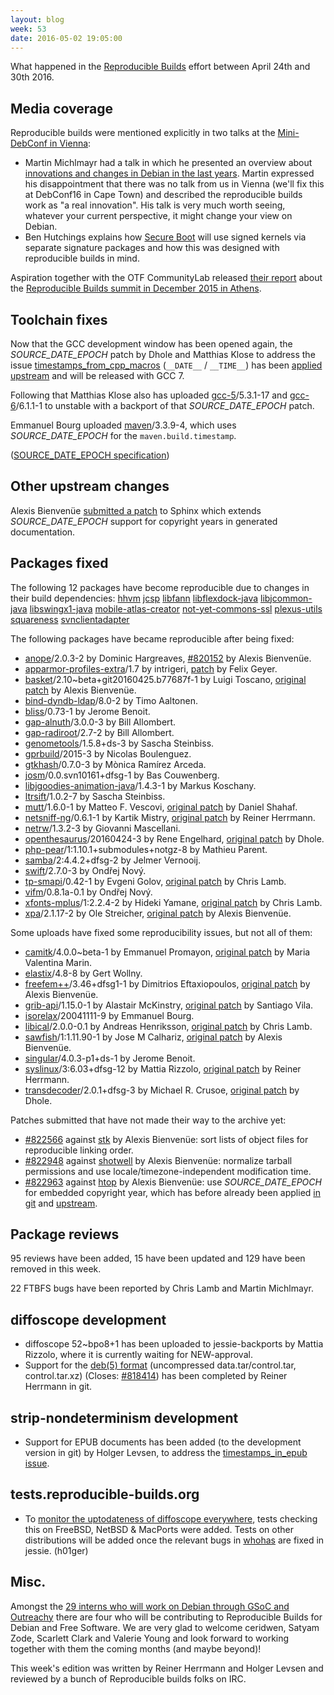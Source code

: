 ```yaml
---
layout: blog
week: 53
date: 2016-05-02 19:05:00
---
```


What happened in the [Reproducible
Builds](https://wiki.debian.org/ReproducibleBuilds) effort between April 24th and 30th 2016.

Media coverage
--------------

Reproducible builds were mentioned explicitly in two talks at the [Mini-DebConf in Vienna](http://debienna.at/minidebconf_vie2016/):

 * Martin Michlmayr had a talk in which he presented an overview about [innovations and changes in Debian in the last years](http://meetings-archive.debian.net/pub/debian-meetings/2016/mini-debconf-vienna/webm/Innovations_in_the_Debian_project.webm). Martin expressed his disappointment that there was no talk from us in Vienna (we'll fix this at DebConf16 in Cape Town) and described the reproducible builds work as "a real innovation". His talk is very much worth seeing, whatever your current perspective, it might change your view on Debian.
 * Ben Hutchings explains how [Secure Boot](http://meetings-archive.debian.net/pub/debian-meetings/2016/mini-debconf-vienna/webm/Secure_Boot_vs_the_Debian_linux_package.webm) will use signed kernels via separate signature packages and how this was designed with reproducible builds in mind.

Aspiration together with the OTF CommunityLab released [their report](https://reproducible-builds.org/files/AspirationOTFCommunityLabReproducibleBuildsSummitReport.pdf) about the [Reproducible Builds summit in December 2015 in Athens](https://reproducible-builds.org/events/athens2015/).

Toolchain fixes
---------------

Now that the GCC development window has been opened again, the *SOURCE_DATE_EPOCH* patch by Dhole and Matthias Klose to address the issue <a href="https://tests.reproducible-builds.org/issues/unstable/timestamps_from_cpp_macros_issue.html">timestamps_from_cpp_macros</a> (`__DATE__` / `__TIME__`) has been [applied upstream](https://gcc.gnu.org/git/?p=gcc.git;a=commitdiff;h=e3e8c48c4a494d9da741c1c8ea6c4c0b7c4ff934) and will be released with GCC 7.

Following that Matthias Klose also has uploaded <a href="https://tracker.debian.org/pkg/gcc-5">gcc-5</a>/5.3.1-17 and <a href="https://tracker.debian.org/pkg/gcc-6">gcc-6</a>/6.1.1-1 to unstable with a backport of that *SOURCE_DATE_EPOCH* patch.

Emmanuel Bourg uploaded <a href="https://tracker.debian.org/pkg/maven">maven</a>/3.3.9-4, which uses *SOURCE_DATE_EPOCH* for the `maven.build.timestamp`.

([SOURCE_DATE_EPOCH specification](https://reproducible-builds.org/specs/source-date-epoch/))

Other upstream changes
----------------------

Alexis Bienvenüe [submitted a patch](https://github.com/sphinx-doc/sphinx/pull/2503) to Sphinx which extends *SOURCE_DATE_EPOCH* support for copyright years in generated documentation.

Packages fixed
--------------

The following 12 packages have become reproducible due to changes in their
build dependencies:
<a href="https://tracker.debian.org/pkg/hhvm">hhvm</a>
<a href="https://tracker.debian.org/pkg/jcsp">jcsp</a>
<a href="https://tracker.debian.org/pkg/libfann">libfann</a>
<a href="https://tracker.debian.org/pkg/libflexdock-java">libflexdock-java</a>
<a href="https://tracker.debian.org/pkg/libjcommon-java">libjcommon-java</a>
<a href="https://tracker.debian.org/pkg/libswingx1-java">libswingx1-java</a>
<a href="https://tracker.debian.org/pkg/mobile-atlas-creator">mobile-atlas-creator</a>
<a href="https://tracker.debian.org/pkg/not-yet-commons-ssl">not-yet-commons-ssl</a>
<a href="https://tracker.debian.org/pkg/plexus-utils">plexus-utils</a>
<a href="https://tracker.debian.org/pkg/squareness">squareness</a>
<a href="https://tracker.debian.org/pkg/svnclientadapter">svnclientadapter</a>

The following packages have became reproducible after being fixed:

 * <a href="https://tracker.debian.org/pkg/anope">anope</a>/2.0.3-2 by Dominic Hargreaves, <a href="https://bugs.debian.org/820152">#820152</a> by Alexis Bienvenüe.
 * [apparmor-profiles-extra](https://tracker.debian.org/apparmor-profiles-extra)/1.7 by intrigeri, [patch](https://anonscm.debian.org/cgit/collab-maint/apparmor-profiles-extra.git/commit/?id=fef58bbf9c34a173b5ad97445d53c11dbe4fec04) by Felix Geyer.
 * [basket](https://tracker.debian.org/basket)/2.10~beta+git20160425.b77687f-1 by Luigi Toscano, [original patch](https://bugs.debian.org/819921) by Alexis Bienvenüe.
 * [bind-dyndb-ldap](https://tracker.debian.org/bind-dyndb-ldap)/8.0-2 by Timo Aaltonen.
 * [bliss](https://tracker.debian.org/bliss)/0.73-1 by Jerome Benoit.
 * [gap-alnuth](https://tracker.debian.org/gap-alnuth)/3.0.0-3 by Bill Allombert.
 * [gap-radiroot](https://tracker.debian.org/gap-radiroot)/2.7-2 by Bill Allombert.
 * [genometools](https://tracker.debian.org/genometools)/1.5.8+ds-3 by Sascha Steinbiss.
 * [gprbuild](https://tracker.debian.org/gprbuild)/2015-3 by Nicolas Boulenguez.
 * [gtkhash](https://tracker.debian.org/gtkhash)/0.7.0-3 by Mònica Ramírez Arceda.
 * [josm](https://tracker.debian.org/josm)/0.0.svn10161+dfsg-1 by Bas Couwenberg.
 * [libjgoodies-animation-java](https://tracker.debian.org/libjgoodies-animation-java)/1.4.3-1 by Markus Koschany.
 * [ltrsift](https://tracker.debian.org/ltrsift)/1.0.2-7 by Sascha Steinbiss.
 * [mutt](https://tracker.debian.org/mutt)/1.6.0-1 by Matteo F. Vescovi, [original patch](https://bugs.debian.org/818419) by Daniel Shahaf.
 * [netsniff-ng](https://tracker.debian.org/netsniff-ng)/0.6.1-1 by Kartik Mistry, [original patch](https://bugs.debian.org/806547) by Reiner Herrmann.
 * [netrw](https://tracker.debian.org/netrw)/1.3.2-3 by Giovanni Mascellani.
 * [openthesaurus](https://tracker.debian.org/openthesaurus)/20160424-3 by Rene Engelhard, [original patch](https://bugs.debian.org/792599) by Dhole.
 * [php-pear](https://tracker.debian.org/php-pear)/1:1.10.1+submodules+notgz-8 by Mathieu Parent.
 * [samba](https://tracker.debian.org/samba)/2:4.4.2+dfsg-2 by Jelmer Vernooĳ.
 * [swift](https://tracker.debian.org/swift)/2.7.0-3 by Ondřej Nový.
 * [tp-smapi](https://tracker.debian.org/tp-smapi)/0.42-1 by Evgeni Golov, [original patch](https://bugs.debian.org/778217) by Chris Lamb.
 * [vifm](https://tracker.debian.org/vifm)/0.8.1a-0.1 by Ondřej Nový.
 * [xfonts-mplus](https://tracker.debian.org/xfonts-mplus)/1:2.2.4-2 by Hideki Yamane, [original patch](https://bugs.debian.org/778225) by Chris Lamb.
 * [xpa](https://tracker.debian.org/xpa)/2.1.17-2 by Ole Streicher, [original patch](https://bugs.debian.org/822561) by Alexis Bienvenüe.

Some uploads have fixed some reproducibility issues, but not all of them:

 * [camitk](https://tracker.debian.org/camitk)/4.0.0~beta-1 by Emmanuel Promayon, [original patch](https://bugs.debian.org/794740) by Maria Valentina Marin.
 * [elastix](https://tracker.debian.org/elastix)/4.8-8 by Gert Wollny.
 * [freefem++](https://tracker.debian.org/freefem++)/3.46+dfsg1-1 by Dimitrios Eftaxiopoulos, [original patch](https://bugs.debian.org/820815) by Alexis Bienvenüe.
 * [grib-api](https://tracker.debian.org/grib-api)/1.15.0-1 by Alastair McKinstry, [original patch](https://bugs.debian.org/820990) by Santiago Vila.
 * [isorelax](https://tracker.debian.org/isorelax)/20041111-9 by Emmanuel Bourg.
 * [libical](https://tracker.debian.org/libical)/2.0.0-0.1 by Andreas Henriksson, [original patch](https://bugs.debian.org/796360) by Chris Lamb.
 * [sawfish](https://tracker.debian.org/sawfish)/1:1.11.90-1 by Jose M Calhariz, [original patch](https://bugs.debian.org/820668) by Alexis Bienvenüe.
 * [singular](https://tracker.debian.org/singular)/4.0.3-p1+ds-1 by Jerome Benoit.
 * [syslinux](https://tracker.debian.org/syslinux)/3:6.03+dfsg-12 by Mattia Rizzolo, [original patch](https://anonscm.debian.org/git/collab-maint/syslinux.git/commit/?id=a1cf4d3ab9edd2f58bdec63ffb3d07e17db9dad5) by Reiner Herrmann.
 * [transdecoder](https://tracker.debian.org/transdecoder)/2.0.1+dfsg-3 by Michael R. Crusoe, [original patch](https://bugs.debian.org/822268) by Dhole.

Patches submitted that have not made their way to the archive yet:

 * <a href="https://bugs.debian.org/822566">#822566</a> against [stk](https://tracker.debian.org/stk) by Alexis Bienvenüe: sort lists of object files for reproducible linking order.
 * <a href="https://bugs.debian.org/822948">#822948</a> against [shotwell](https://tracker.debian.org/shotwell) by Alexis Bienvenüe: normalize tarball permissions and use locale/timezone-independent modification time.
 * <a href="https://bugs.debian.org/822963">#822963</a> against [htop](https://tracker.debian.org/htop) by Alexis Bienvenüe: use *SOURCE_DATE_EPOCH* for embedded copyright year, which has before already been applied [in git](https://anonscm.debian.org/cgit/collab-maint/htop.git/commit/?id=cef9e7933e5c9704eaa5a6330067967f32e52798) and [upstream](https://github.com/hishamhm/htop/pull/476).

Package reviews
---------------

95 reviews have been added, 15 have been updated and 129 have been removed in this week.

22 FTBFS bugs have been reported by Chris Lamb and Martin Michlmayr.

diffoscope development
----------------------

 * diffoscope 52~bpo8+1 has been uploaded to jessie-backports by Mattia Rizzolo, where it is currently waiting for NEW-approval.
 * Support for the [deb(5) format](https://wiki.debian.org/Teams/Dpkg/DebSupport) (uncompressed data.tar/control.tar, control.tar.xz) (Closes: <a href="https://bugs.debian.org/818414">#818414</a>) has been completed by Reiner Herrmann in git.

strip-nondeterminism development
--------------------------------

 * Support for EPUB documents has been added (to the development version in git) by Holger Levsen, to address the [timestamps_in_epub issue](https://tests.reproducible-builds.org/issues/unstable/timestamps_in_epub_issue.html).

tests.reproducible-builds.org
-----------------------

 * To [monitor the uptodateness of diffoscope everywhere](https://jenkins.debian.net/view/reproducible/view/diffoscope/), tests checking this on FreeBSD, NetBSD & MacPorts were added. Tests on other distributions will be added once the relevant bugs in [whohas](https://tracker.debian.org/whohas) are fixed in jessie. (h01ger)

Misc.
-----

Amongst the [29 interns who will work on Debian through GSoC and Outreachy](https://bits.debian.org/2016/04/welcome-summer-interns-2016.html) there are four who will be contributing to Reproducible Builds for Debian and Free Software. We are very glad to welcome ceridwen, Satyam Zode, Scarlett Clark and Valerie Young and look forward to working together with them the coming months (and maybe beyond)!
 

This week's edition was written by Reiner Herrmann and Holger Levsen and reviewed by a bunch of Reproducible builds folks on IRC.
